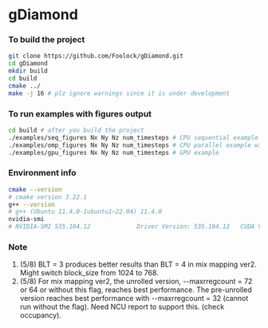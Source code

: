 # gDiamond

### To build the project
```bash
git clone https://github.com/Foolock/gDiamond.git
cd gDiamond
mkdir build
cd build
cmake ../
make -j 16 # plz ignore warnings since it is under development
```

### To run examples with figures output
```bash
cd build # after you build the project
./examples/seq_figures Nx Ny Nz num_timesteps # CPU sequential example
./examples/omp_figures Nx Ny Nz num_timesteps # CPU parallel example with openmp
./examples/gpu_figures Nx Ny Nz num_timesteps # GPU example 
```

### Environment info
```bash
cmake --version
# cmake version 3.22.1
g++ --version
# g++ (Ubuntu 11.4.0-1ubuntu1~22.04) 11.4.0
nvidia-smi
# NVIDIA-SMI 535.104.12             Driver Version: 535.104.12   CUDA Version: 12.2
```

### Note 
1. (5/8) BLT = 3 produces better results than BLT = 4 in mix mapping ver2. Might switch block\_size from 1024 to 768.
2. (5/8) For mix mapping ver2, the unrolled version, --maxrregcount = 72 or 64 or without this flag, reaches best performance. The pre-unrolled version reaches best performance with --maxrregcount = 32 (cannot run without the flag). Need NCU report to support this. (check occupancy).
